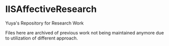 # IISAffectiveResearch
Yuya's Repository for Research Work

Files here are archived of previous work not being maintained anymore due to utilization of different approach.
